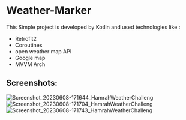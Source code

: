 # Weather-Marker
This Simple project is developed by Kotlin and used technologies like :
* Retrofit2
* Coroutines
* open weather map API 
* Google map
* MVVM Arch


## Screenshots:
![Screenshot_20230608-171644_HamrahWeatherChalleng](https://github.com/aminmajlesi/Weather-Marker-Location/assets/25432808/a079d023-106b-49a7-9ebe-05fd4fc03c8e)
![Screenshot_20230608-171704_HamrahWeatherChalleng](https://github.com/aminmajlesi/Weather-Marker-Location/assets/25432808/f43ac005-3840-41c6-b5c3-52adf5aea32b)
![Screenshot_20230608-171743_HamrahWeatherChalleng](https://github.com/aminmajlesi/Weather-Marker-Location/assets/25432808/60febeba-7b3b-41ab-bedf-76fb5833cbe9)
